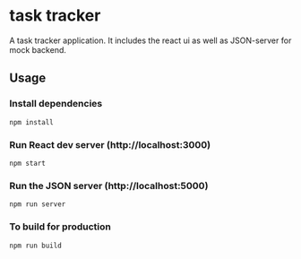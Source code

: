 # task tracker

A task tracker application. It includes the react ui as well as JSON-server for mock backend.

## Usage

### Install dependencies

```
npm install
```

### Run React dev server (http://localhost:3000)

```
npm start
```

### Run the JSON server (http://localhost:5000)

```
npm run server
```

### To build for production

```
npm run build
```